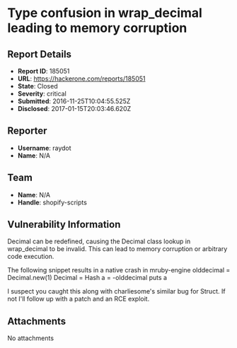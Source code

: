 # Type confusion in wrap_decimal leading to memory corruption

## Report Details
- **Report ID**: 185051
- **URL**: https://hackerone.com/reports/185051
- **State**: Closed
- **Severity**: critical
- **Submitted**: 2016-11-25T10:04:55.525Z
- **Disclosed**: 2017-01-15T20:03:46.620Z

## Reporter
- **Username**: raydot
- **Name**: N/A

## Team
- **Name**: N/A
- **Handle**: shopify-scripts

## Vulnerability Information
Decimal can be redefined, causing the Decimal class lookup in wrap_decimal to be invalid. This can lead to memory corruption or arbitrary code execution.

The following snippet results in a native crash in mruby-engine
    olddecimal = Decimal.new(1)
    Decimal = Hash
    a = -olddecimal
    puts a

I suspect you caught this along with charliesome's similar bug for Struct. If not I'll follow up with a patch and an RCE exploit.

## Attachments
No attachments
